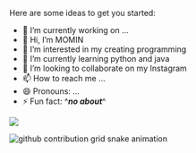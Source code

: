 <!--
**momintips/MominTips** is a ✨ _special_ ✨ repository because its `README.md` (this file) appears on your GitHub profile.-->

Here are some ideas to get you started:

- 🔭 I’m currently working on ...
- 👋 Hi, I’m MOMIN
- 👀 I’m interested in my creating programming
- 🌱 I’m currently learning python and java
- 💞️ I’m looking to collaborate on my Instagram
- 📫 How to reach me ...
- 😄 Pronouns: ...
- ⚡ Fun fact: ^***no about***^


![](http://github-profile-summary-cards.vercel.app/api/cards/profile-details?username=momintips&theme=github)

<picture>
  <source media="(prefers-color-scheme: dark)" srcset="https://raw.githubusercontent.com/momintips/momintips/output/github-contribution-grid-snake-dark.svg">
  <source media="(prefers-color-scheme: light)" srcset="https://raw.githubusercontent.com/momintips/momintip /output/github-contribution-grid-snake.svg">
  <img alt="github contribution grid snake animation" src="https://raw.githubusercontent.com/momintips/MominTips/output/github-contribution-grid-snake.svg">
</picture>

